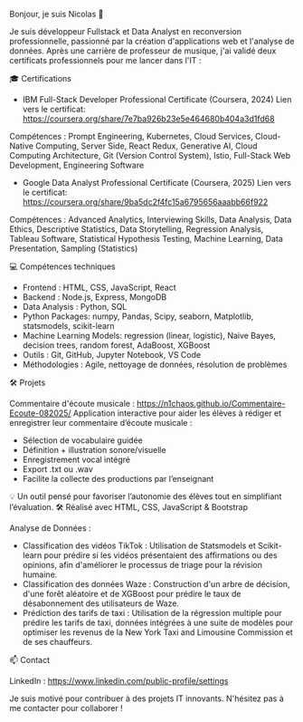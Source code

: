 Bonjour, je suis Nicolas 👋

Je suis développeur Fullstack et Data Analyst en reconversion professionnelle, passionné par la création d'applications web et l'analyse de données. Après une carrière de professeur de musique, j'ai validé deux certificats professionnels pour me lancer dans l'IT : 


🎓 Certifications

- IBM Full-Stack Developer Professional Certificate (Coursera, 2024)
Lien vers le certificat: https://coursera.org/share/7e7ba926b23e5e464680b404a3d1fd68

Compétences : Prompt Engineering, Kubernetes, Cloud Services, Cloud-Native Computing, Server Side, React Redux, Generative AI, Cloud Computing Architecture, Git (Version Control System), Istio, Full-Stack Web Development, Engineering Software

- Google Data Analyst Professional Certificate (Coursera, 2025)
Lien vers le certificat: https://coursera.org/share/9ba5dc2f4fc15a6795656aaabb66f922

Compétences : Advanced Analytics, Interviewing Skills, Data Analysis, Data Ethics, Descriptive Statistics, Data Storytelling, Regression Analysis, Tableau Software, Statistical Hypothesis Testing, Machine Learning, Data Presentation, Sampling (Statistics)


💻 Compétences techniques

- Frontend : HTML, CSS, JavaScript, React  
- Backend : Node.js, Express, MongoDB  
- Data Analysis : Python, SQL
- Python Packages: numpy, Pandas, Scipy, seaborn, Matplotlib, statsmodels, scikit-learn
- Machine Learning Models: regression (linear, logistic), Naive Bayes, decision trees, random forest, AdaBoost, XGBoost
- Outils : Git, GitHub, Jupyter Notebook, VS Code  
- Méthodologies : Agile, nettoyage de données, résolution de problèmes

🛠 Projets
  
Commentaire d'écoute musicale : https://n1chaos.github.io/Commentaire-Ecoute-082025/
Application interactive pour aider les élèves à rédiger et enregistrer leur commentaire d’écoute musicale :

- Sélection de vocabulaire guidée
- Définition + illustration sonore/visuelle
- Enregistrement vocal intégré
- Export .txt ou .wav
- Facilite la collecte des productions par l’enseignant

💡 Un outil pensé pour favoriser l’autonomie des élèves tout en simplifiant l’évaluation.
🛠️ Réalisé avec HTML, CSS, JavaScript & Bootstrap

Analyse de Données :
- Classification des vidéos TikTok : Utilisation de Statsmodels et Scikit-learn pour prédire si les vidéos présentaient des affirmations ou des opinions, afin d'améliorer le processus de triage pour la révision humaine.
- Classification des données Waze : Construction d'un arbre de décision, d'une forêt aléatoire et de XGBoost pour prédire le taux de désabonnement des utilisateurs de Waze.
- Prédiction des tarifs de taxi : Utilisation de la régression multiple pour prédire les tarifs de taxi, données intégrées à une suite de modèles pour optimiser les revenus de la New York Taxi and Limousine Commission et de ses chauffeurs.


📫 Contact

LinkedIn : https://www.linkedin.com/public-profile/settings

Je suis motivé pour contribuer à des projets IT innovants. N'hésitez pas à me contacter pour collaborer !
